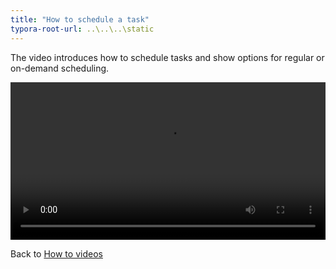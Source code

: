 ```yaml
---
title: "How to schedule a task"
typora-root-url: ..\..\..\static
---
```


The video introduces how to schedule tasks and show options for regular or on-demand scheduling. 

<video width="100%" style="width:100%" controls>
    <source src="/videos/schedulingtasks.mp4">
    Your browser does not support the video tag.
    </source>
</video>



Back to [How to videos](../)